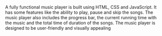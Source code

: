 A fully functional music player is built using HTML, CSS and JavaScript. It has
some features like the ability to play, pause and skip the songs. The music player also
includes the progress bar, the current running time with the music and the total time of 
duration of the songs. The music player is designed to be user-friendly and visually
appealing
